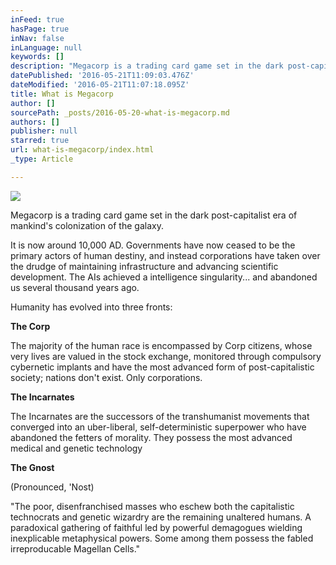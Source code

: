```yaml
---
inFeed: true
hasPage: true
inNav: false
inLanguage: null
keywords: []
description: "Megacorp is a trading card game set in the dark post-capitalist era of mankind's colonization of the galaxy."
datePublished: '2016-05-21T11:09:03.476Z'
dateModified: '2016-05-21T11:07:18.095Z'
title: What is Megacorp
author: []
sourcePath: _posts/2016-05-20-what-is-megacorp.md
authors: []
publisher: null
starred: true
url: what-is-megacorp/index.html
_type: Article

---
```

![](https://the-grid-user-content.s3-us-west-2.amazonaws.com/921ba29f-f8c6-49c2-99cf-8c62173d12d3.png)

Megacorp is a trading card game set in the dark post-capitalist era of mankind's colonization of the galaxy.

It is now around 10,000 AD. Governments have now ceased to be the primary actors of human destiny, and instead corporations have taken over the drudge of maintaining infrastructure and advancing scientific development. The AIs achieved a intelligence singularity... and abandoned us several thousand years ago.

Humanity has evolved into three fronts:

**The Corp**

The majority of the human race is encompassed by Corp citizens, whose very lives are valued in the stock exchange, monitored through compulsory cybernetic implants and have the most advanced form of post-capitalistic society; nations don't exist. Only corporations.

**The Incarnates**

The Incarnates are the successors of the transhumanist movements that converged into an uber-liberal, self-deterministic superpower who have abandoned the fetters of morality. They possess the most advanced medical and genetic technology

**The Gnost**

(Pronounced, 'Nost)

"The poor, disenfranchised masses who eschew both the capitalistic technocrats and genetic wizardry are the remaining unaltered humans. A paradoxical gathering of faithful led by powerful demagogues wielding inexplicable metaphysical powers. Some among them possess the fabled irreproducable Magellan Cells."